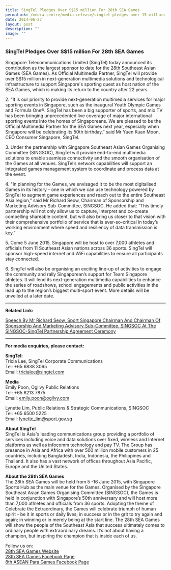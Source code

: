```yaml
---
title: SingTel Pledges Over S$15 million For 28th SEA Games
permalink: /media-centre/media-release/singtel-pledges-over-15-million-for-28th-sea-games/
date: 2014-06-27
layout: post
description: ""
image: ""
---
```

### **SingTel Pledges Over S$15 million For 28th SEA Games**

Singapore Telecommunications Limited (SingTel) today announced its contribution as the largest sponsor to date for the 28th Southeast Asian Games (SEA Games). As Official Multimedia Partner, SingTel will provide over S$15 million in next-generation multimedia solutions and technological infrastructure to support Singapore's sporting quest as host nation of the SEA Games, which is making its return to the country after 22 years.

2\. “It is our priority to provide next-generation multimedia services for major sporting events in Singapore, such as the inaugural Youth Olympic Games and Formula One®. SingTel has been a big supporter of sports, and mio TV has been bringing unprecedented live coverage of major international sporting events into the homes of Singaporeans. We are pleased to be the Official Multimedia Partner for the SEA Games next year, especially when Singapore will be celebrating its 50th birthday,” said Mr Yuen Kuan Moon, CEO Consumer Singapore, SingTel.

3\. Under the partnership with Singapore Southeast Asian Games Organising Committee (SINGSOC), SingTel will provide end-to-end multimedia solutions to enable seamless connectivity and the smooth organisation of the Games at all venues. SingTel’s network capabilities will support an integrated games management system to coordinate and process data at the event.

4\. "In planning for the Games, we envisaged it to be the most digitalised Games in its history - one in which we can use technology powered by SingTel to augment game experiences and reach out to the entire Southeast Asia region,” said Mr Richard Seow, Chairman of Sponsorship and Marketing Advisory Sub-Committee, SINGSOC. He added that: “This timely partnership will not only allow us to capture, interpret and co-create compelling shareable content, but will also bring us closer to that vision with their comprehensive portfolio of service that is ever-so-critical in today’s working environment where speed and resiliency of data transmission is key.”

5\. Come 5 June 2015, Singapore will be host to over 7,000 athletes and officials from 11 Southeast Asian nations across 36 sports. SingTel will sponsor high-speed internet and WiFi capabilities to ensure all participants stay connected.

6\. SingTel will also be organising an exciting line-up of activities to engage the community and rally Singaporean’s support for Team Singapore athletes. It will lend its next-generation multimedia capabilities to enhance the series of roadshows, school engagements and public activities in the lead up to the region’s biggest multi-sport event. More details will be unveiled at a later date.

---

**Related Link:** 

[Speech By Mr Richard Seow, Sport Singapore Chairman And Chairman Of Sponsorship And Marketing Advisory Sub-Committee, SINGSOC At The SINGSOC-SingTel Partnership Agreement Ceremony](/media-centre/speeches/speech-by-richard-seow-chairman-singsoc-at-the-singsoc-singtel-partnership/)


---

**For media enquiries, please contact:**
<br>

**SingTel:**<br>
Tricia Lee, SingTel Corporate Communications<br>
Tel: +65 6838 3065<br>
Email: [tricialee@singtel.com](mailto:tricialee@singtel.com)

**Media**<br>
Emily Poon, Ogilvy Public Relations<br>
Tel: +65 6213 7875<br>
Email: [emily.poon@ogilvy.com](mailto:emily.poon@ogilvy.com)

Lynette Lim, Public Relations & Strategic Communications, SINGSOC<br>
Tel: +65 6500 5225<br>
Email: [lynette_lim@sport.gov.sg](mailto:lynette_lim@sport.gov.sg)

**About SingTel**<br>
SingTel is Asia's leading communications group providing a portfolio of services including voice and data solutions over fixed, wireless and Internet platforms as well as infocomm technology and pay TV. The Group has presence in Asia and Africa with over 500 million mobile customers in 25 countries, including Bangladesh, India, Indonesia, the Philippines and Thailand. It also has a vast network of offices throughout Asia Pacific, Europe and the United States.

**About the 28th SEA Games**<br>
The 28th SEA Games will be held from 5 -16 June 2015, with Singapore Sports Hub as the main venue for the Games. Organised by the Singapore Southeast Asian Games Organising Committee (SINGSOC), the Games is held in conjunction with Singapore’s 50th anniversary and will host more than 7,000 athletes and officials from 36 sports. Adopting the theme of Celebrate the Extraordinary, the Games will celebrate triumph of human spirit - be it in sports or daily lives; in success or in the grit to try again and again; in winning or in merely being at the start line. The 28th SEA Games will show the people of the Southeast Asia that success ultimately comes to ordinary people with extraordinary dreams. It’s not about having a champion, but inspiring the champion that is inside each of us. 

Follow us on:<br>
[28th SEA Games Website](http://www.seagames2015.com)<br>
[28th SEA Games Facebook Page](http://www.facebook.com/SEAGAMES2015)<br>
[8th ASEAN Para Games Facebook Page](http://www.facebook.com/inclusivesportsg)